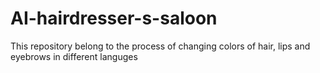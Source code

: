 # AI-hairdresser-s-saloon
This repository belong to the process of changing colors of hair, lips and eyebrows in different languges

